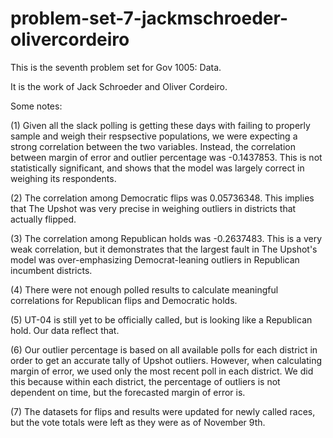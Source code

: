 # problem-set-7-jackmschroeder-olivercordeiro

This is the seventh problem set for Gov 1005: Data.

It is the work of Jack Schroeder and Oliver Cordeiro.

Some notes:

(1) Given all the slack polling is getting these days with failing to properly sample and weigh their respsective populations, we were expecting a strong correlation between the two variables. Instead, the correlation between margin of error and outlier percentage was -0.1437853. This is not statistically significant, and shows that the model was largely correct in weighing its respondents.

(2) The correlation among Democratic flips was 0.05736348. This implies that The Upshot was very precise in weighing outliers in districts that actually flipped.

(3) The correlation among Republican holds was -0.2637483. This is a very weak correlation, but it demonstrates that the largest fault in The Upshot's model was over-emphasizing Democrat-leaning outliers in Republican incumbent districts.

(4) There were not enough polled results to calculate meaningful correlations for Republican flips and Democratic holds.

(5) UT-04 is still yet to be officially called, but is looking like a Republican hold. Our data reflect that.

(6) Our outlier percentage is based on all available polls for each district in order to get an accurate tally of Upshot outliers. However, when calculating margin of error, we used only the most recent poll in each district. We did this because within each district, the percentage of outliers is not dependent on time, but the forecasted margin of error is.

(7) The datasets for flips and results were updated for newly called races, but the vote totals were left as they were as of November 9th.